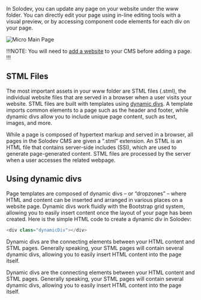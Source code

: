 In Solodev, you can update any page on your website under the www folder. You can directly edit your page using in-line editing tools with a visual preview, or by accessing component code elements for each div on your page. 

<p><img src="/static/images/websites/page/page.jpg" alt="Micro Main Page"></p>

!!!NOTE:
You will need to [add a website](https://cms.solodev.net/workspace/websites/add-website/) to your CMS before adding a page.
!!!

## STML Files

The most important assets in your www folder are STML files (.stml), the individual website files that are served in a browser when a user visits your website. STML files are built with templates using [dynamic divs](#using-dynamic-divs). A template imports common elements to a page such as the header and footer, while dynamic divs allow you to include unique page content, such as text, images, and more.

While a page is composed of hypertext markup and served in a browser, all pages in the Solodev CMS are given a “.stml” extension. An STML is an HTML file that contains server-side includes (SSI), which are used to generate page-generated content. STML files are processed by the server when a user accesses the related webpage.

## Using dynamic divs

Page templates are composed of dynamic divs – or “dropzones” – where HTML and content can be inserted and arranged in various places on a website page. Dynamic divs work fluidly with the Bootstrap grid system, allowing you to easily insert content once the layout of your page has been created. Here is the simple HTML code to create a dynamic div in Solodev:

```js
<div class="dynamicDiv"></div>
```

Dynamic divs are the connecting elements between your HTML content and STML pages. Generally speaking, your STML pages will contain several dynamic divs, allowing you to easily insert HTML content into the page itself.

Dynamic divs are the connecting elements between your HTML content and STML pages. Generally speaking, your STML pages will contain several dynamic divs, allowing you to easily insert HTML content into the page itself.